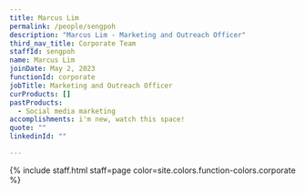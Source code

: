 ```yaml
---
title: Marcus Lim
permalink: /people/sengpoh
description: "Marcus Lim - Marketing and Outreach Officer"
third_nav_title: Corporate Team
staffId: sengpoh
name: Marcus Lim
joinDate: May 2, 2023
functionId: corporate
jobTitle: Marketing and Outreach Officer
curProducts: []
pastProducts:
  - Social media marketing
accomplishments: i'm new, watch this space!
quote: ""
linkedinId: ""

---
```


{% include staff.html staff=page color=site.colors.function-colors.corporate %}
